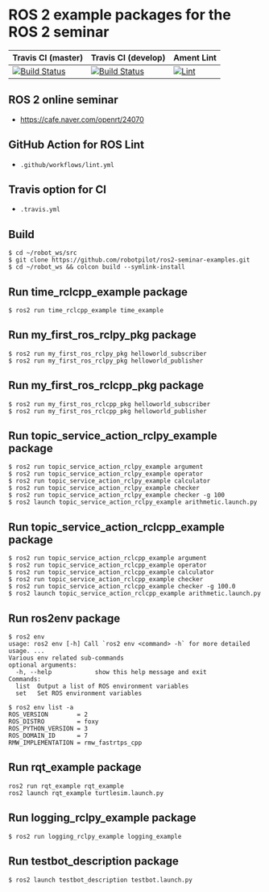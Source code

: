 # ROS 2 example packages for the ROS 2 seminar

| Travis CI (master)  | Travis CI (develop) | Ament Lint |
| ------------- | ------------- | ------------- |
| [![Build Status](https://travis-ci.com/robotpilot/ros2-seminar-examples.svg?branch=main)](https://travis-ci.com/github/robotpilot/ros2-seminar-examples)  | [![Build Status](https://travis-ci.com/robotpilot/ros2-seminar-examples.svg?branch=develop)](https://travis-ci.com/github/robotpilot/ros2-seminar-examples)  |  [![Lint](https://github.com/robotpilot/ros2-seminar-examples/workflows/Lint/badge.svg?branch=develop)](https://github.com/robotpilot/ros2-seminar-examples/actions) |

## ROS 2 online seminar
- https://cafe.naver.com/openrt/24070

## GitHub Action for ROS Lint
- `.github/workflows/lint.yml`

## Travis option for CI
- `.travis.yml`

## Build
```
$ cd ~/robot_ws/src
$ git clone https://github.com/robotpilot/ros2-seminar-examples.git
$ cd ~/robot_ws && colcon build --symlink-install
```

## Run time_rclcpp_example package
```
$ ros2 run time_rclcpp_example time_example
```

## Run my_first_ros_rclpy_pkg package
```
$ ros2 run my_first_ros_rclpy_pkg helloworld_subscriber
$ ros2 run my_first_ros_rclpy_pkg helloworld_publisher
```

## Run my_first_ros_rclcpp_pkg package
```
$ ros2 run my_first_ros_rclcpp_pkg helloworld_subscriber
$ ros2 run my_first_ros_rclcpp_pkg helloworld_publisher
```

## Run topic_service_action_rclpy_example package
```
$ ros2 run topic_service_action_rclpy_example argument
$ ros2 run topic_service_action_rclpy_example operator
$ ros2 run topic_service_action_rclpy_example calculator
$ ros2 run topic_service_action_rclpy_example checker
$ ros2 run topic_service_action_rclpy_example checker -g 100
$ ros2 launch topic_service_action_rclpy_example arithmetic.launch.py
```

## Run topic_service_action_rclcpp_example package
```
$ ros2 run topic_service_action_rclcpp_example argument
$ ros2 run topic_service_action_rclcpp_example operator
$ ros2 run topic_service_action_rclcpp_example calculator
$ ros2 run topic_service_action_rclcpp_example checker
$ ros2 run topic_service_action_rclcpp_example checker -g 100.0
$ ros2 launch topic_service_action_rclcpp_example arithmetic.launch.py
```

## Run ros2env package
```
$ ros2 env
usage: ros2 env [-h] Call `ros2 env <command> -h` for more detailed usage. ...
Various env related sub-commands
optional arguments:
  -h, --help            show this help message and exit
Commands:
  list  Output a list of ROS environment variables
  set   Set ROS environment variables

$ ros2 env list -a
ROS_VERSION        = 2
ROS_DISTRO         = foxy
ROS_PYTHON_VERSION = 3
ROS_DOMAIN_ID      = 7
RMW_IMPLEMENTATION = rmw_fastrtps_cpp
```

## Run rqt_example package
```
ros2 run rqt_example rqt_example
ros2 launch rqt_example turtlesim.launch.py
```

## Run logging_rclpy_example package
```
$ ros2 run logging_rclpy_example logging_example
```

## Run testbot_description package
```
$ ros2 launch testbot_description testbot.launch.py
```
